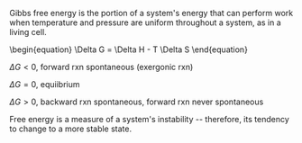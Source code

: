 Gibbs free energy is the portion of a system's energy that can perform work when temperature and pressure are uniform throughout a system, as in a living cell.

\begin{equation}
\Delta G = \Delta H - T \Delta S
\end{equation}

$\Delta G < 0$, forward rxn spontaneous (exergonic rxn)

$\Delta G = 0$, equiibrium

$\Delta G > 0$, backward rxn spontaneous, forward rxn never spontaneous

Free energy is a measure of a system's instability -- therefore, its tendency to change to a more stable state.
